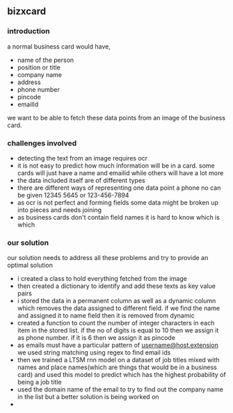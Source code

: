 ## bizxcard
### introduction
a normal business card would have,
* name of the person
* position or title
* company name
* address
* phone number
* pincode
* emailId

we want to be able to fetch these data points from an image of the business card.
### challenges involved
* detecting the text from an image requires ocr
* it is not easy to predict  how much information will be in a card. some cards will just have a name and emailid while others will have a lot more
* the data included itself are of different types
* there are different ways of representing one data point a phone no can be given 12345 5645 or 123-456-7894
* as ocr is not perfect and forming fields some  data might be broken up into pieces and needs joining
* as business cards don't contain field names it is hard to know which is which
### our solution
our solution  needs to address all these problems and try to provide an optimal solution
* i created a class to hold everything fetched from the image
* then created a dictionary to identify and add these texts as key value pairs
* i stored the data in a permanent column as well as a dynamic column which removes the  data assigned to different field. if we find the name and assigned it to name field then it is removed from dynamic
* created a function to count the number of integer characters in each item in the stored list. if the no of digits is equal to 10 then we assign it as phone number. if it is 6 then we assign it as pincode
* as emails must have a particular pattern of  username@host.extension we used string matching using regex to find email ids
* then we trained a LTSM rnn model on a dataset of job titles mixed with names and place names(which are things that would be in a business card) and used this model to predict which has the highest probability of being a job title
* used the domain name of the email to try to find out the company name in the list but a better solution is being worked on
* 

